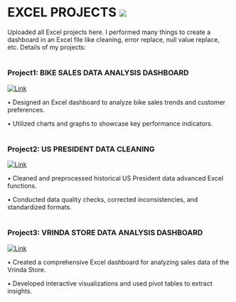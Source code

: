 # EXCEL PROJECTS [![](https://img.shields.io/badge/-%230077B5.svg?logo=microsoftexcel&logoColor=white)]()  
Uploaded all Excel projects here. I performed many things to create a dashboard in an Excel file like cleaning, error replace, null value replace, etc. Details of my projects:

#

### Project1: BIKE SALES DATA ANALYSIS DASHBOARD 
[![Link](https://img.shields.io/badge/Link-%230077B5.svg?logo=firefoxbrowser&logoColor=white)](https://github.com/Surendraprajapat18/Excel_Project/blob/main/Bike%20Sales%20Dashboard%20Excel.xlsx)

• Designed an Excel dashboard to analyze bike sales trends and customer preferences.

• Utilized charts and graphs to showcase key performance indicators.

#

### Project2: US PRESIDENT DATA CLEANING
[![Link](https://img.shields.io/badge/Link-%230077B5.svg?logo=firefoxbrowser&logoColor=white)](https://github.com/Surendraprajapat18/Excel_Project/blob/main/US%20Presidetn%20Data%20cleaning.xlsx)

• Cleaned and preprocessed historical US President data advanced Excel functions.

• Conducted data quality checks, corrected inconsistencies, and standardized formats.

#

### Project3: VRINDA STORE DATA ANALYSIS DASHBOARD
[![Link](https://img.shields.io/badge/Link-%230077B5.svg?logo=firefoxbrowser&logoColor=white)](https://github.com/Surendraprajapat18/Excel_Project/blob/main/Vrinda%20Store%20Data%20Analysis.xlsx)

• Created a comprehensive Excel dashboard for analyzing sales data of the Vrinda Store.

• Developed interactive visualizations and used pivot tables to extract insights.

